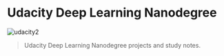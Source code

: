 # Udacity Deep Learning Nanodegree

![udacity2](https://user-images.githubusercontent.com/20716798/49513726-14e3ba00-f879-11e8-862a-9c5d11ae8395.png)

 > Udacity Deep Learning Nanodegree projects and study notes.
